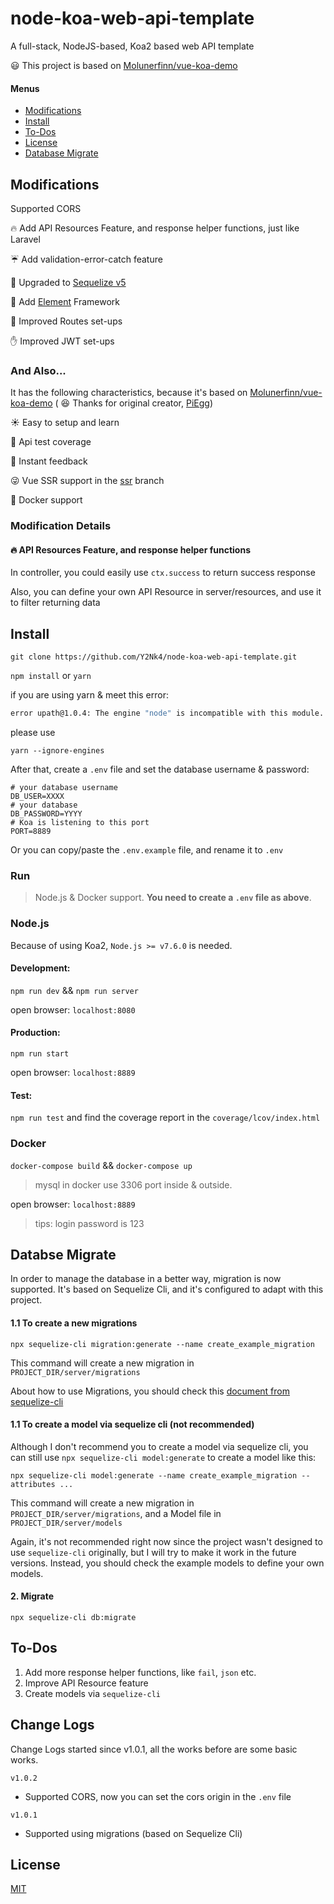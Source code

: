 # node-koa-web-api-template

A full-stack, NodeJS-based, Koa2 based web API template

:smiley: This project is based on [Molunerfinn/vue-koa-demo](https://github.com/Molunerfinn/vue-koa-demo)

#### Menus
 - [Modifications](https://github.com/Y2Nk4/node-koa-web-api-template#modification)
 - [Install](https://github.com/Y2Nk4/node-koa-web-api-template#Install)
 - [To-Dos](https://github.com/Y2Nk4/node-koa-web-api-template#to-dos)
 - [License](https://github.com/Y2Nk4/node-koa-web-api-template#to-dos)
 - [Database Migrate](https://github.com/Y2Nk4/node-koa-web-api-template#databse-migrate)

## Modifications

Supported CORS 

:fire: Add API Resources Feature, and response helper functions, just like Laravel

:umbrella: Add validation-error-catch feature

:cactus: Upgraded to [Sequelize v5](https://github.com/sequelize/sequelize)

:construction_worker: Add [Element](https://github.com/ElemeFE/element) Framework

:baby: Improved Routes set-ups

:hand: Improved JWT set-ups

### And Also...

It has the following characteristics, because it's based on [Molunerfinn/vue-koa-demo](https://github.com/Molunerfinn/vue-koa-demo) ( :laughing: Thanks for original creator, [PiEgg](https://github.com/Molunerfinn))

:sunny: Easy to setup and learn

:100: Api test coverage

:rocket: Instant feedback

:stuck_out_tongue_winking_eye: Vue SSR support in the [ssr](https://github.com/Molunerfinn/vue-koa-demo/tree/ssr) branch

:tada: Docker support

### Modification Details

#### :fire: API Resources Feature, and response helper functions

In controller, you could easily use `ctx.success` to return success response

Also, you can define your own API Resource in server/resources, and use it to filter returning data

## Install

`git clone https://github.com/Y2Nk4/node-koa-web-api-template.git`

`npm install` or `yarn`

if you are using yarn & meet this error:

```bash
error upath@1.0.4: The engine "node" is incompatible with this module. Expected version ">=4 <=9".
```

please use

```
yarn --ignore-engines
```

After that, create a `.env` file and set the database username & password:

```env
# your database username
DB_USER=XXXX
# your database
DB_PASSWORD=YYYY
# Koa is listening to this port
PORT=8889
```

Or you can copy/paste the `.env.example` file, and rename it to `.env`

### Run

> Node.js & Docker support. **You need to create a `.env` file as above**.

### Node.js

Because of using Koa2, `Node.js >= v7.6.0` is needed.

#### Development:

`npm run dev` && `npm run server`

open browser: `localhost:8080`

#### Production:

`npm run start`

open browser: `localhost:8889`

#### Test:

`npm run test` and find the coverage report in the `coverage/lcov/index.html`

### Docker

`docker-compose build` && `docker-compose up`

> mysql in docker use 3306 port inside & outside.

open browser: `localhost:8889`

> tips: login password is 123

## Databse Migrate
In order to manage the database in a better way, migration is now supported.
It's based on Sequelize Cli, and it's configured to adapt with this project.

#### 1.1 To create a new migrations
```
npx sequelize-cli migration:generate --name create_example_migration
```
This command will create a new migration in `PROJECT_DIR/server/migrations`

About how to use Migrations, you should check this [document from sequelize-cli](https://sequelize.org/master/manual/migrations.html)

#### 1.1 To create a model via sequelize cli **(not recommended)**
Although I don't recommend you to create a model via sequelize cli,
you can still use `npx sequelize-cli model:generate` to create a model like this:
```
npx sequelize-cli model:generate --name create_example_migration --attributes ...
```
This command will create a new migration in `PROJECT_DIR/server/migrations`,
and a Model file in `PROJECT_DIR/server/models`

Again, it's not recommended right now since the project wasn't designed to use
`sequelize-cli` originally, but I will try to make it work in the future versions.
Instead, you should check the example models to define your own models.

#### 2. Migrate
```
npx sequelize-cli db:migrate
```

## To-Dos

1. Add more response helper functions, like `fail`, `json` etc.
2. Improve API Resource feature
3. Create models via `sequelize-cli`

## Change Logs
Change Logs started since v1.0.1, all the works before are some basic works.

`v1.0.2`
 - Supported CORS, now you can set the cors origin in the `.env` file

`v1.0.1`
 - Supported using migrations (based on Sequelize Cli)


## License

[MIT](http://opensource.org/licenses/MIT)


